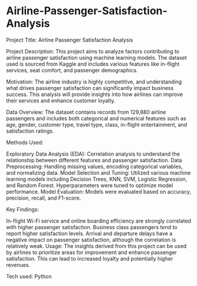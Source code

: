 # Airline-Passenger-Satisfaction-Analysis

Project Title: Airline Passenger Satisfaction Analysis

Project Description: This project aims to analyze factors contributing to airline passenger satisfaction using machine learning models. The dataset used is sourced from Kaggle and includes various features like in-flight services, seat comfort, and passenger demographics.

Motivation: The airline industry is highly competitive, and understanding what drives passenger satisfaction can significantly impact business success. This analysis will provide insights into how airlines can improve their services and enhance customer loyalty.

Data Overview: The dataset contains records from 129,880 airline passengers and includes both categorical and numerical features such as age, gender, customer type, travel type, class, in-flight entertainment, and satisfaction ratings.

Methods Used:

Exploratory Data Analysis (EDA): Correlation analysis to understand the relationship between different features and passenger satisfaction.
Data Preprocessing: Handling missing values, encoding categorical variables, and normalizing data.
Model Selection and Tuning: Utilized various machine learning models including Decision Trees, KNN, SVM, Logistic Regression, and Random Forest. Hyperparameters were tuned to optimize model performance.
Model Evaluation: Models were evaluated based on accuracy, precision, recall, and F1-score.

Key Findings:

In-flight Wi-Fi service and online boarding efficiency are strongly correlated with higher passenger satisfaction.
Business class passengers tend to report higher satisfaction levels.
Arrival and departure delays have a negative impact on passenger satisfaction, although the correlation is relatively weak.
Usage: The insights derived from this project can be used by airlines to prioritize areas for improvement and enhance passenger satisfaction. This can lead to increased loyalty and potentially higher revenues.

Tech used:
Python
